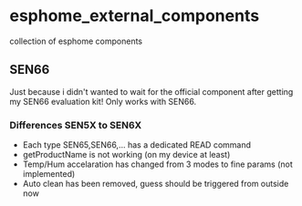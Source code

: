 # esphome_external_components

collection of esphome components

## SEN66
Just because i didn't wanted to wait for the official component after getting my SEN66 evaluation kit!
Only works with SEN66.

### Differences SEN5X to SEN6X
* Each type SEN65,SEN66,... has a dedicated READ command
* getProductName is not working (on my device at least)
* Temp/Hum accelaration has changed from 3 modes to fine params (not implemented)
* Auto clean has been removed, guess should be triggered from outside now
